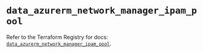 # `data_azurerm_network_manager_ipam_pool`

Refer to the Terraform Registry for docs: [`data_azurerm_network_manager_ipam_pool`](https://registry.terraform.io/providers/hashicorp/azurerm/4.44.0/docs/data-sources/network_manager_ipam_pool).
